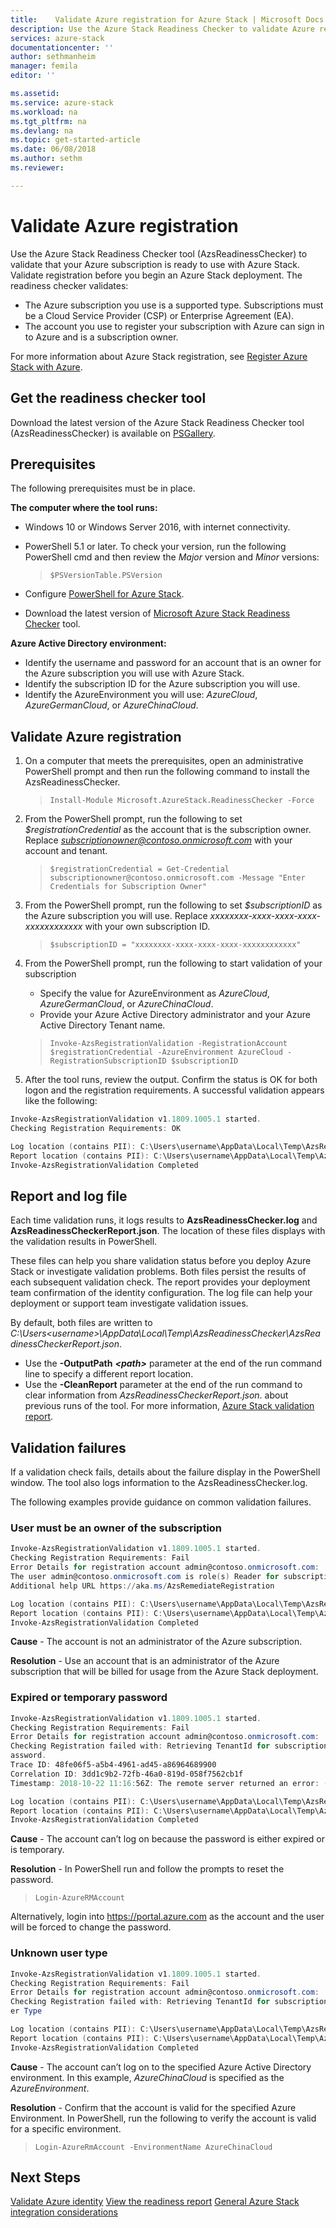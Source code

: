 ```yaml
---
title:    Validate Azure registration for Azure Stack | Microsoft Docs
description: Use the Azure Stack Readiness Checker to validate Azure registration.
services: azure-stack
documentationcenter: ''
author: sethmanheim
manager: femila
editor: ''

ms.assetid:
ms.service: azure-stack
ms.workload: na
ms.tgt_pltfrm: na
ms.devlang: na
ms.topic: get-started-article
ms.date: 06/08/2018
ms.author: sethm
ms.reviewer:

---
```



# Validate Azure registration 
Use the Azure Stack Readiness Checker tool (AzsReadinessChecker) to validate that your Azure subscription is ready to use with Azure Stack. Validate registration before you begin an Azure Stack deployment. 
The readiness checker validates:
- The Azure subscription you use is a supported type. Subscriptions must be a Cloud Service Provider (CSP) or Enterprise Agreement (EA). 
- The account you use to register your subscription with Azure can sign in to Azure and is a subscription owner. 

For more information about Azure Stack registration, see [Register Azure Stack with Azure](azure-stack-registration.md). 

## Get the readiness checker tool
Download the latest version of the Azure Stack Readiness Checker tool (AzsReadinessChecker) is available on [PSGallery](https://aka.ms/AzsReadinessChecker).  

## Prerequisites
The following prerequisites must be in place.

**The computer where the tool runs:**
 - Windows 10 or Windows Server 2016, with internet connectivity.
 - PowerShell 5.1 or later. To check your version, run the following PowerShell cmd and then review the *Major* version and *Minor* versions:  

    >`$PSVersionTable.PSVersion` 
 - Configure [PowerShell for Azure Stack](azure-stack-powershell-install.md). 
 - Download the latest version of [Microsoft Azure Stack Readiness Checker](https://aka.ms/AzsReadinessChecker) tool.  

**Azure Active Directory environment:**
 - Identify the username and password for an account that is an owner for the Azure subscription you will use with Azure Stack.  
 - Identify the subscription ID for the Azure subscription you will use. 
 - Identify the AzureEnvironment you will use: *AzureCloud*, *AzureGermanCloud*, or *AzureChinaCloud*.

## Validate Azure registration
1. On a computer that meets the prerequisites, open an administrative PowerShell prompt and then run the following command to install the AzsReadinessChecker.
    > `Install-Module Microsoft.AzureStack.ReadinessChecker -Force`

2. From the PowerShell prompt, run the following to set *$registrationCredential* as the account that is the subscription owner.   Replace *subscriptionowner@contoso.onmicrosoft.com* with your account and tenant. 
    > `$registrationCredential = Get-Credential subscriptionowner@contoso.onmicrosoft.com -Message "Enter Credentials for Subscription Owner"`

3. From the PowerShell prompt, run the following to set *$subscriptionID* as the Azure subscription you will use. Replace *xxxxxxxx-xxxx-xxxx-xxxx-xxxxxxxxxxxx* with your own subscription ID.  
     > `$subscriptionID = "xxxxxxxx-xxxx-xxxx-xxxx-xxxxxxxxxxxx"` 

4. From the PowerShell prompt, run the following to start validation of your subscription 
   - Specify the value for AzureEnvironment as *AzureCloud*, *AzureGermanCloud*, or *AzureChinaCloud*.  
   - Provide your Azure Active Directory administrator and your Azure Active Directory Tenant name. 

   > `Invoke-AzsRegistrationValidation -RegistrationAccount $registrationCredential -AzureEnvironment AzureCloud -RegistrationSubscriptionID $subscriptionID`

5. After the tool runs, review the output. Confirm the status is OK for both logon and the registration requirements. A successful validation appears like the following:  
````PowerShell
Invoke-AzsRegistrationValidation v1.1809.1005.1 started.
Checking Registration Requirements: OK

Log location (contains PII): C:\Users\username\AppData\Local\Temp\AzsReadinessChecker\AzsReadinessChecker.log
Report location (contains PII): C:\Users\username\AppData\Local\Temp\AzsReadinessChecker\AzsReadinessCheckerReport.json
Invoke-AzsRegistrationValidation Completed
````


## Report and log file
Each time validation runs, it logs results to **AzsReadinessChecker.log** and **AzsReadinessCheckerReport.json**. The location of these files displays with the validation results in PowerShell. 

These files can help you share validation status before you deploy Azure Stack or investigate validation problems. Both files persist the results of each subsequent validation check. The report provides your deployment team confirmation of the identity configuration. The log file can help your deployment or support team investigate validation issues. 

By default, both files are written to *C:\Users\<username>\AppData\Local\Temp\AzsReadinessChecker\AzsReadinessCheckerReport.json*.  
 - Use the **-OutputPath** ***&lt;path&gt;*** parameter at the end of the run command line to specify a different report location.   
 - Use the **-CleanReport** parameter at the end of the run command to clear information from *AzsReadinessCheckerReport.json*.  about previous runs of the tool. 
For more information, [Azure Stack validation report](azure-stack-validation-report.md).

## Validation failures
If a validation check fails, details about the failure display in the PowerShell window. The tool also logs information to the AzsReadinessChecker.log.

The following examples provide guidance on common validation failures.

### User must be an owner of the subscription	
````PowerShell
Invoke-AzsRegistrationValidation v1.1809.1005.1 started.
Checking Registration Requirements: Fail 
Error Details for registration account admin@contoso.onmicrosoft.com:
The user admin@contoso.onmicrosoft.com is role(s) Reader for subscription 3f961d1c-d1fb-40c3-99ba-44524b56df2d. User must be an owner of the subscription to be used for registration.
Additional help URL https://aka.ms/AzsRemediateRegistration

Log location (contains PII): C:\Users\username\AppData\Local\Temp\AzsReadinessChecker\AzsReadinessChecker.log
Report location (contains PII): C:\Users\username\AppData\Local\Temp\AzsReadinessChecker\AzsReadinessCheckerReport.json
Invoke-AzsRegistrationValidation Completed
````
**Cause** - The account is not an administrator of the Azure subscription.   

**Resolution** - Use an account that is an administrator of the Azure subscription that will be billed for usage from the Azure Stack deployment.


### Expired or temporary password 
````PowerShell
Invoke-AzsRegistrationValidation v1.1809.1005.1 started.
Checking Registration Requirements: Fail 
Error Details for registration account admin@contoso.onmicrosoft.com:
Checking Registration failed with: Retrieving TenantId for subscription 3f961d1c-d1fb-40c3-99ba-44524b56df2d using account admin@contoso.onmicrosoft.com failed with AADSTS50055: Force Change P
assword.
Trace ID: 48fe06f5-a5b4-4961-ad45-a86964689900
Correlation ID: 3dd1c9b2-72fb-46a0-819d-058f7562cb1f
Timestamp: 2018-10-22 11:16:56Z: The remote server returned an error: (401) Unauthorized.

Log location (contains PII): C:\Users\username\AppData\Local\Temp\AzsReadinessChecker\AzsReadinessChecker.log
Report location (contains PII): C:\Users\username\AppData\Local\Temp\AzsReadinessChecker\AzsReadinessCheckerReport.json
Invoke-AzsRegistrationValidation Completed
````
**Cause** - The account can’t log on because the password is either expired or is temporary.     

**Resolution** - In PowerShell run and follow the prompts to reset the password. 
  > `Login-AzureRMAccount` 

Alternatively, login into https://portal.azure.com as the account and the user will be forced to change the password.


### Unknown user type  
````PowerShell
Invoke-AzsRegistrationValidation v1.1809.1005.1 started.
Checking Registration Requirements: Fail 
Error Details for registration account admin@contoso.onmicrosoft.com:
Checking Registration failed with: Retrieving TenantId for subscription 3f961d1c-d1fb-40c3-99ba-44524b56df2d using account admin@contoso.onmicrosoft.com failed with unknown_user_type: Unknown Us
er Type

Log location (contains PII): C:\Users\username\AppData\Local\Temp\AzsReadinessChecker\AzsReadinessChecker.log
Report location (contains PII): C:\Users\username\AppData\Local\Temp\AzsReadinessChecker\AzsReadinessCheckerReport.json
Invoke-AzsRegistrationValidation Completed
````
**Cause** - The account can’t log on to the specified Azure Active Directory environment. In this example, *AzureChinaCloud* is specified as the *AzureEnvironment*.  

**Resolution** - Confirm that the account is valid for the specified Azure Environment. In PowerShell, run the following to verify the account is valid for a specific environment.     
  > `Login-AzureRmAccount -EnvironmentName AzureChinaCloud`


## Next Steps
[Validate Azure identity](azure-stack-validate-identity.md)
[View the readiness report](azure-stack-validation-report.md)
[General Azure Stack integration considerations](azure-stack-datacenter-integration.md)

